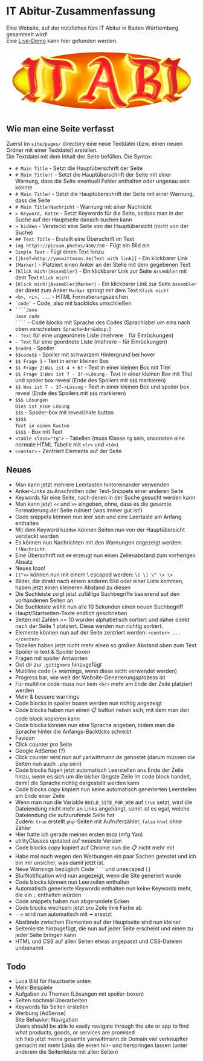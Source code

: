 # IT Abitur-Zusammenfassung

Eine Website, auf der nützliches fürs IT Abitur in Baden Württemberg gesammelt wird!  
Eine [Live-Demo](http://yanwittmann.de/schule/site/) kann hier gefunden werden.

![res/site/img/itabiicon.png](res/site/img/itabiicon.png)


## Wie man eine Seite verfasst

Zuerst im `site/pages/` directory eine neue Textdatei (bzw. einen neuen Ordner mit einer Textdatei) erstellen.  
Die Textdatei mit dem Inhalt der Seite befüllen. Die Syntax:

- `# Main Title` - Setzt die Hauptüberschrift der Seite
- `# Main Title!!` - Setzt die Hauptüberschrift der Seite mit einer Warnung, dass die Seite
  eventuell Fehler enthalten oder ungenau sein könnte 
- `# Main Title!` - Setzt die Hauptüberschrift der Seite mit einer Warnung, dass die Seite
- `# Main Title!Nachricht` - Warnung mit einer Nachricht
- `> Keyword, Katze` - Setzt Keywords für die Seite, sodass man in der Suche auf der Hauptseite danach suchen kann
- `> hidden` - Versteckt eine Seite von der Hauptübersicht (nicht von der Suche)
- `## Text Title` - Erstellt eine Überschrift im Text
- `img https://picsum.photos/450/250` - Fügt ein Bild ein
- `Simple Text` - Fügt einen Text hinzu
- `[[href=http://yanwittmann.de|Text with link]]` - Ein klickbarer Link
- `[Marker]` - Platziert einen Anker an der Stelle mit dem gegebenen Text
- `[Klick mich!|Assembler]` - Ein klickbarer Link zur Seite `Assembler` mit dem Text `Klick mich!`
- `[Klick mich!|Assembler|Marker]` - Ein klickbarer Link zur Seite `Assembler` der direkt zum Anker
  `Marker` springt mit dem Text `Klick mich!`
- `<b>, <i>, ...` - HTML Formatierungszeichen
- ``` `code` ``` - Code, also mit backticks umschließen
- ````` ````Java `````  
  `Java code`  
  ````` ```` ````` - Code blocks mit Sprache des Codes (Sprachlabel um eins nach oben verschieben: `Sprache<br>&nbsp;`)
- `- Text` für eine ungeordnete Liste (mehrere `-` für Einrückungen)
- `~ Text` für eine geordnete Liste (mehrere `~` für Einrückungen)
- `$code$` - Spoiler
- `$$code$$` - Spoiler mit schwarzem Hintergrund bei hover
- `$$ Frage 1` - Text in einer kleinen Box
- `$$ Frage 2:Was ist 4 + 6?` - Text in einer kleinen Box mit Titel
- `$$ Frage 3:Was ist 7 - 3?->Lösung` - Text in einer kleinen Box mit Titel und spoiler box reveal (Ende des Spoilers mit `$$$` markieren)
- `$$ Was ist 7 - 3?->Lösung` - Text in einer kleinen Box und spoiler box reveal (Ende des Spoilers mit `$$$` markieren)
- `$$$ Lösungen`  
  `Dies ist eine Lösung`  
  `$$$` - Spoiler-box mit reveal/hide button
- `$$$$`  
  `Text in einem Kasten`  
  `$$$$` - Box mit Text
- `<table class="tg">` - Tabellen (muss Klasse `tg` sein, ansonsten eine normale HTML Tabelle mit `<tr>` und `<td>`)
- `<center>` - Zentriert Elemente auf der Seite


## Neues

- Man kann jetzt mehrere Leertasten hintereinander verwenden
- Anker-Links zu Anschnitten oder Text-Snippets einer anderen Seite
- Keywords für eine Seite, nach denen in der Suche gesucht werden kann
- Man kann jetzt `<<` und `>>` eingeben, ohne, dass es die gesamte Formatierung der Seite ruiniert (was immer gut ist!)
- Code snippets können nun leer sein und eine Leertaste am Anfang enthalten
- Mit dem Keyword `hidden` können Seiten nun von der Hauptübersicht versteckt werden
- Es können nun Nachrichten mit den Warnungen angezeigt werden: `!!Nachricht`
- Eine Überschrift mit `##` erzeugt nun einen Zeilenabstand zum vorherigen Absatz
- Neues Icon!
- `[]^<>` können nun mit einem \ escaped werden: `\[ \] \^ \< \>`
- Bilder, die direkt nach einem anderen Bild oder einer Liste kommen, haben jetzt einen kleineren Abstand zu diesen
- Die Suchleiste zeigt jetzt zufällige Suchbegriffe basierend auf den vorhandenen Seiten an
- Die Suchleiste wählt nun alle 10 Sekunden einen neuen Suchbegriff
- Haupt/Startseiten-Texte endlich geschrieben
- Seiten mit Zahlen >= 10 wurden alphabetisch sortiert und daher direkt nach der Seite 1 platziert. Diese werden nun richtig sortiert.
- Elemente können nun auf der Seite zentriert werden: `<center> ... </center>`
- Tabellen haben jetzt nicht mehr einen so großen Abstand oben zum Text
- Spoiler in text & Spoiler boxen
- Fragen mit spoiler Antworten
- Out dir zur `.gitignore` hinzugefügt
- Multiline code (+ warnings, wenn diese nicht verwendet werden)
- Progress bar, wie weit der Website-Generierungsprozess ist
- Für multiline code muss nun kein `<br>` mehr am Ende der Zeile platziert werden
- Mehr & bessere warnings
- Code blocks in spoiler boxen werden nun richtig angezeigt
- Code blocks haben nun einen 📋 button neben sich, mit dem man den code block kopieren kann
- Code blocks können nun eine Sprache angeben, indem man die Sprache hinter die Anfangs-Backticks schreibt
- Favicon
- Click counter pro Seite
- Google AdSense (?)
- Click counter wird nun auf yanwittmann.de gehostet (darum müssen die Seiten nun auch `.php` sein)
- Code blocks fügen jetzt automatisch Leerstellen ans Ende der Zeile hinzu, wenn es sich um die bisher
  längste Zeile im code block handelt, damit die Sprache richtig dargestellt werden kann
- Code blocks copy kopiert nun keine automatisch generierten Leerstellen am Ende einer Zeile
- Wenn man nun die Variable `BUILD_SITE_FOR_WEB` auf `true` setzt, wird die Dateiendung nicht mehr an Links
  angehängt, somit ist es egal, welche Dateiendung die aufzurufende Seite hat  
  Zudem: `true` erstellt `php`-Seiten mit Aufruferzähler, `false` `html` ohne Zähler
- Hier hatte ich gerade meinen ersten `BSOD` (mfg Yan)
- utilityClasses updated auf neueste Version
- Code blocks copy kopiert auf Chrome nun die 📋 nicht mehr mit
- Habe mal noch wegen den Werbungen ein paar Sachen getestet und ich bin mir unsicher, was damit jetzt ist.
- Neue Warnings bezüglich Code `` ` ` `` und unescaped `[]`
- BlurNotification wird nun angezeigt, wenn die Site generiert wurde
- Code blocks können nun Leerzeilen enthalten
- Automatisch generierte Keywords enthalten nun keine Keywords mehr, die ein `;` enthalten würden
- Code snippets haben nun abgerundete Ecken
- Code blocks wechseln jetzt pro Zeile ihre Farbe ab
- `-->` wird nun automatisch mit `🠚` ersetzt
- Abstände zwischen Elementen auf der Hauptseite sind nun kleiner
- Seitenleiste hinzugefügt, die nun auf jeder Seite erscheint und einen zu jeder Seite bringen kann
- HTML und CSS auf allen Seiten etwas angepasst und CSS-Dateien umbenannt

## Todo

- Luca Bild für Hauptseite unten
- Mehr Beispiele
- Aufgaben zu Themen (Lösungen mit spoiler-boxen)
- Seiten nochmal überarbeiten
- Keywords für Seiten erstellen
- Werbung (AdSense)  
  Site Behavior: Navigation  
  Users should be able to easily navigate through the site or app to find what products, goods, or services are promised  
  Ich hab jetzt meine gesamte yanwittmann.de Domain viel verknüpfter gemacht mit mehr Links die einen hin-
  und herspringen lassen (unter anderem die Seitenleiste mit allen Seiten)